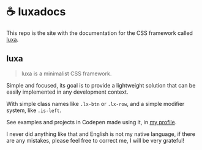 # :coffee: luxadocs
This repo is the site with the documentation for the CSS framework called [luxa](https://github.com/luxonauta/luxa).

## luxa

> luxa is a minimalist CSS framework.

Simple and focused, its goal is to provide a lightweight solution that can be easily implemented in any development context.

With simple class names like `.lx-btn` or `.lx-row`, and a simple modifier system, like `.is-left`.

See examples and projects in Codepen made using it, in [my profile](https://codepen.io/luxonauta).

I never did anything like that and English is not my native language, if there are any mistakes, please feel free to correct me, I will be very grateful!